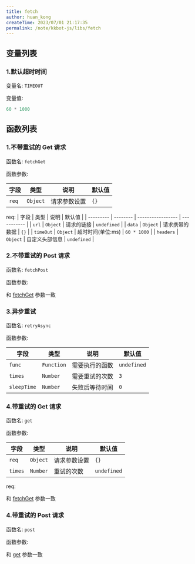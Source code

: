 ```yaml
---
title: fetch
author: huan_kong
createTime: 2023/07/01 21:17:35
permalink: /note/kkbot-js/libs/fetch
---
```


## 变量列表

### 1.默认超时时间

变量名: `TIMEOUT`

变量值:

```javascript
60 * 1000
```

## 函数列表

### 1.不带重试的 Get 请求

函数名: `fetchGet`

函数参数: 

| 字段  | 类型     | 说明         | 默认值 |
| ----- | -------- | ------------ | ------ |
| `req` | `Object` | 请求参数设置 | `{}`   |

req:
| 字段      | 类型     | 说明              | 默认值      |
| --------- | -------- | ----------------- | ----------- |
| `url`     | `Object` | 请求的链接        | `undefined` |
| `data`    | `Object` | 请求携带的数据    | `{}`        |
| `timeOut` | `Object` | 超时时间(单位:ms) | `60 * 1000` |
| `headers` | `Object` | 自定义头部信息    | `undefined` |

### 2.不带重试的 Post 请求

函数名: `fetchPost`

函数参数: 

和 [fetchGet](#_1-不带重试的get请求) 参数一致

### 3.异步重试

函数名: `retryAsync`

函数参数:

| 字段        | 类型       | 说明           | 默认值      |
| ----------- | ---------- | -------------- | ----------- |
| `func`      | `Function` | 需要执行的函数 | `undefined` |
| `times`     | `Number`   | 需要重试的次数 | `3`         |
| `sleepTime` | `Number`   | 失败后等待时间 | `0`         |

### 4.带重试的 Get 请求

函数名: `get`

函数参数: 

| 字段    | 类型     | 说明         | 默认值      |
| ------- | -------- | ------------ | ----------- |
| `req`   | `Object` | 请求参数设置 | `{}`        |
| `times` | `Number` | 重试的次数   | `undefined` |

req:

和 [fetchGet](#_1-不带重试的get请求) 参数一致

### 4.带重试的 Post 请求

函数名: `post`

函数参数: 

和 [get](#_4-带重试的get请求) 参数一致
